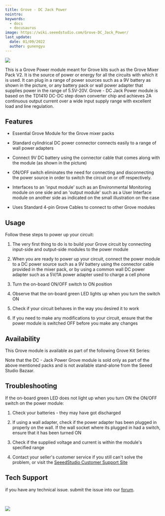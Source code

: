 ```yaml
---
title: Grove - DC Jack Power
nointro:
keywords:
  - docs
  - docusaurus
image: https://wiki.seeedstudio.com/Grove-DC_Jack_Power/
last_update:
  date: 01/09/2022
  author: gunengyu
---
```

![](https://files.seeedstudio.com/wiki/Grove-DC_Jack_Power/img/Power_photo1.jpg)

This is a Grove Power module meant for Grove kits such as the Grove Mixer Pack V2. It is the source of power or energy for all the circuits with which it is used. It can plug in a range of power sources such as a 9V battery as shown in the picture, or any battery pack or wall power adapter that supplies power in the range of 5.5V-20V. Grove - DC Jack Power module is based on the TD1410 DC-DC step down converter chip and achieves 2A continuous output current over a wide input supply range with excellent load and line regulation.

## Features

* Essential Grove Module for the Grove mixer packs

* Standard cylindrical DC power connector connects easily to a range of wall power adapters

* Connect 9V DC battery using the connector cable that comes along with the module (as shown in the picture)

* ON/OFF switch eliminates the need for connecting and disconnecting the power source in order to switch the circuit on or off respectively.

* Interfaces to an 'input module' such as an Environmental Monitoring module on one side and an 'output module' such as a User Interface module on another side as indicated on the small illustration on the case

* Uses Standard 4-pin Grove Cables to connect to other Grove modules

## Usage

Follow these steps to power up your circuit:

1. The very first thing to do is to build your Grove circuit by connecting input-side and output-side modules to the power module

2. When you are ready to power up your circuit, connect the power module to a DC power source such as a 9V battery using the connector cable provided in the mixer pack, or by using a common wall DC power adapter such as a 5V/1A power adapter used to charge a cell phone

3. Turn the on-board ON/OFF switch to ON position

4. Observe that the on-board green LED lights up when you turn the switch ON

5. Check if your circuit behaves in the way you desired it to work

6. If you need to make any modifications to your circuit, ensure that the power module is switched OFF before you make any changes

## Availability

This Grove module is available as part of the following Grove Kit Series:

<!-- * [Grove Mixer Pack V2](/Grove-Mixer_Pack_V2 "GROVE MIXER PACK V2") -->

Note that the DC - Jack Power Grove module is sold only as part of the above mentioned packs and is not available stand-alone from the Seeed Studio Bazaar.

## Troubleshooting

<dl><dt>If the on-board green LED does not light up when you turn ON the ON/OFF switch on the power module:
</dt></dl>

1. Check your batteries - they may have got discharged

2. If using a wall adapter, check if the power adapter has been plugged in properly on the wall. If the wall socket where its plugged in had a switch, ensure that it has been turned ON

3. Check if the supplied voltage and current is within the module's specified range

4. Contact your seller's customer service if you still can't solve the problem, or visit the [SeeedStudio Customer Support Site](http://support.seeedstudio.com/)

## Tech Support

 if you have any technical issue.  submit the issue into our [forum](http://forum.seeedstudio.com/).

<div>
  <br /><p style={{textAlign: 'center'}}><a href="https://www.seeedstudio.com/act-4.html?utm_source=wiki&utm_medium=wikibanner&utm_campaign=newproducts" target="_blank"><img src="https://files.seeedstudio.com/wiki/Wiki_Banner/new_product.jpg" /></a></p>
</div>
